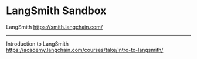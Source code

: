 # LangSmith Sandbox

LangSmith
https://smith.langchain.com/

---

Introduction to LangSmith
https://academy.langchain.com/courses/take/intro-to-langsmith/

